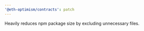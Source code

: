 ```yaml
---
'@eth-optimism/contracts': patch
---
```


Heavily reduces npm package size by excluding unnecessary files.
